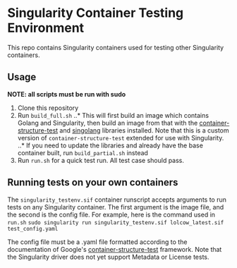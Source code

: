 # Singularity Container Testing Environment

This repo contains Singularity containers used for testing other Singularity containers.

## Usage
**NOTE: all scripts must be run with sudo**
1. Clone this repository
2. Run `build_full.sh`
..* This will first build an image which contains Golang and Singularity, then build an image from that with the [container-structure-test](https://github.com/stewartad/container-structure-test) and [singolang](https://github.com/stewartad/singolang) libraries installed. Note that this is a custom version of `container-structure-test` extended for use with Singularity.
..* If you need to update the libraries and already have the base container built, run `build_partial.sh` instead
3. Run `run.sh` for a quick test run. All test case should pass.

## Running tests on your own containers
The `singularity_testenv.sif` container runscript accepts arguments to run tests on any Singularity container. The first argument is the image file, and the second is the config file. For example, here is the command used in `run.sh`
`sudo singularity run singularity_testenv.sif lolcow_latest.sif test_config.yaml`

The config file must be a .yaml file formatted according to the documentation of Google's [container-structure-test](https://github.com/GoogleContainerTools/container-structure-test) framework. Note that the Singularity driver does not yet support Metadata or License tests.